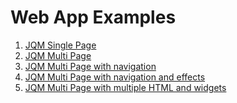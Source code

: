 Web App Examples
================

1. [JQM Single Page](http://htmlpreview.github.com/?https://github.com/leoz2011/web-app-examples/blob/master/jqm-one-page/index.html)
2. [JQM Multi Page](http://htmlpreview.github.com/?https://github.com/leoz2011/web-app-examples/blob/master/jqm-multi-page/index.html)
3. [JQM Multi Page with navigation](http://htmlpreview.github.com/?https://github.com/leoz2011/web-app-examples/blob/master/jqm-multi-page-nav/index.html)
4. [JQM Multi Page with navigation and effects](http://htmlpreview.github.com/?https://github.com/leoz2011/web-app-examples/blob/master/jqm-multi-page-complex/index.html)
5. [JQM Multi Page with multiple HTML and widgets](http://htmlpreview.github.com/?https://github.com/leoz2011/web-app-examples/blob/master/jqm-multi-page-more-complex/index.html)

